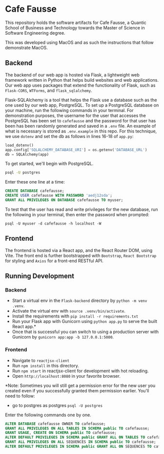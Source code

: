 # Cafe Fausse

This repository holds the software artifacts for Cafe Fausse, a Quantic School of Business and Technology towards the Master of Science in Software Engineering degree. 

This was developed using MacOS and as such the instructions that follow demonstrate MacOS.

## Backend

The backend of our web app is hosted via Flask, a lightweight web framework written in Python that helps build websites and web applications. Our web app uses packages that extend the functionality of Flask, such as `Flask-CORS`, `WTForms`, and `flask_sqlalchemy`.

Flask-SQLAlchemy is a tool that helps the Flask use a database such as the one used by our web app, PostgreSQL. To set up a PostgreSQL database on your machine, run the following commands in your terminal. For demonstration purposes, the username for the user that accesses the PostgreSQL has been set to `cafefausse` and the password for that user has been has been randomly generated and saved in a `.env` file. An example of what is necessary is stored as `.env.example` in this repo. For this technique, we use `dotenv` and set the db as follows in lines 16-18 of `app.py`:

```python
load_dotenv()
app.config['SQLALCHEMY_DATABASE_URI'] = os.getenv('DATABASE_URL')
db = SQLAlchemy(app)
```

To get started, we'll begin with PostgreSQL.

```bash
psql -U postgres
```

Enter these one line at a time:

```SQL
CREATE DATABASE cafefausse;
CREATE USER cafefausse WITH PASSWORD 'aedj12sda';
GRANT ALL PRIVILEGES ON DATABASE cafefausse TO myuser;
```

To test that the user has read and write privileges for the new database, run the following in your terminal, then enter the password when prompted:

`psql -U myuser -d cafefausse -h localhost -W`

## Frontend

The frontend is hosted via a React app, and the React Router DOM, using Vite. The front end is further
bootstrapped with `Bootstrap`, `React Bootstrap` for styling and `Axios` for a front-end RESTful API.

## Running Development

### Backend
- Start a virtual env in the `Flask-backend` directory by `python -m venv .venv`.
- Activate the virtual env with `source .venv/bin/activate`.
- Install the requirements with `pip install -r requirements.txt`
- Run your Flask app with Gunicorn using `python app.py` to serve the built React app.*
- Once that is successful you can switch to using a production server with Gunicorn by `gunicorn app:app -b 127.0.0.1:5000`. 

### Frontend
- Navigate to `reactjsx-client`
- Run `npm install` in this directory.
- Run `npm start` in reactjsx-client for development with hot reloading.
- Open `http://localhost:8080` in your favorite browser.

*Note: Sometimes you will still get a permission error for the new user you created even if you successfully granted them permission earlier. You'll need to follow:

- go to postgres as postgres `psql -U postgres`

Enter the following commands one by one.

```SQL
ALTER DATABASE cafefausse OWNER TO cafefausse;
GRANT ALL PRIVILEGES ON ALL TABLES IN SCHEMA public TO cafefausse;
GRANT USAGE, CREATE ON SCHEMA public TO cafefausse;
ALTER DEFAULT PRIVILEGES IN SCHEMA public GRANT ALL ON TABLES TO cafefausse;
GRANT ALL PRIVILEGES ON ALL SEQUENCES IN SCHEMA public TO cafefausse;
ALTER DEFAULT PRIVILEGES IN SCHEMA public GRANT ALL ON SEQUENCES TO cafefausse;
```
